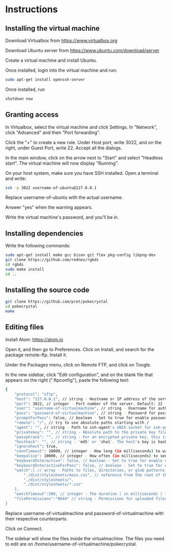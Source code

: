 # Instructions

## Installing the virtual machine

Download Virtualbox from https://www.virtualbox.org

Download Ubuntu server from https://www.ubuntu.com/download/server

Create a virtual machine and install Ubuntu.

Once installed, login into the virtual machine and run:

```bash
sudo apt-get install openssh-server
```

Once installed, run

```bash
shutdown now
```

## Granting access

In Virtualbox, select the virtual machine and click Settings. In "Network", click "Advanced" and then "Port forwarding".

Click the "+" to create a new rule. Under Host port, write 3022, and on the right, under Guest Port, write 22. Accept all the dialogs.

In the main window, click on the arrow next to "Start" and select "Headless start". The virtual machine will now display "Running".

On your host system, make sure you have SSH installed. Open a terminal and write:

```bash
ssh -p 3022 username-of-ubuntu@127.0.0.1
```

Replace username-of-ubuntu with the actual username.

Answer "yes" when the warning appears.

Write the virtual machine's password, and you'll be in.

## Installing dependencies

Write the following commands:

```bash
sudo apt-get install make gcc bison git flex pkg-config libpng-dev
git clone https://github.com/rednex/rgbds
cd rgbds
sudo make install
cd ..
```

## Installing the source code

```bash
git clone https://github.com/pret/pokecrystal
cd pokecrystal
make
```

## Editing files

Install Atom: https://atom.io

Open it, and then go to Preferences. Click on Install, and search for the package remote-ftp. Install it.

Under the Packages menu, click on Remote FTP, and click on Toogle.

In the new sidebar, click "Edit configuration", and on the blank file that appears on the right (".ftpconfig"), paste the following text:
```bash
{
    "protocol": "sftp",
    "host": "127.0.0.1", // string - Hostname or IP address of the server. Default: 'localhost'
    "port": 3022, // integer - Port number of the server. Default: 22
    "user": "username-of-virtualmachine", // string - Username for authentication. Default: (none)
    "pass": "password-of-virtualmachine", // string - Password for password-based user authentication. Default: (none)
    "promptForPass": false, // boolean - Set to true for enable password/passphrase dialog. This will prevent from using cleartext password/passphrase in this config. Default: false
    "remote": "/", // try to use absolute paths starting with /
    "agent": "", // string - Path to ssh-agent's UNIX socket for ssh-agent-based user authentication. Linux/Mac users can set "env" as a value to use env SSH_AUTH_SOCK variable. Windows users: set to 'pageant' for authenticating with Pageant or (actual) path to a cygwin "UNIX socket." Default: (none)
    "privatekey": "", // string - Absolute path to the private key file (in OpenSSH format). Default: (none)
    "passphrase": "", // string - For an encrypted private key, this is the passphrase used to decrypt it. Default: (none)
    "hosthash": "", // string - 'md5' or 'sha1'. The host's key is hashed using this method and passed to the hostVerifier function. Default: (none)
    "ignorehost": true,
    "connTimeout": 10000, // integer - How long (in milliseconds) to wait for the SSH handshake to complete. Default: 10000
    "keepalive": 10000, // integer - How often (in milliseconds) to send SSH-level keepalive packets to the server (in a similar way as OpenSSH's ServerAliveInterval config option). Set to 0 to disable. Default: 10000
    "keyboardInteractive": false, // boolean - Set to true for enable verifyCode dialog. Keyboard interaction authentication mechanism. For example using Google Authentication (Multi factor)
    "keyboardInteractiveForPass": false, // boolean - Set to true for enable keyboard interaction and use pass options for password. No open dialog.
    "watch":[ // array - Paths to files, directories, or glob patterns that are watched and when edited outside of the atom editor are uploaded. Default : []
        "./dist/stylesheets/main.css", // reference from the root of the project.
        "./dist/stylesheets/",
        "./dist/stylesheets/*.css"
    ],
    "watchTimeout":500, // integer - The duration ( in milliseconds ) from when the file was last changed for the upload to begin.
    "filePermissions":"0644" // string - Permissions for uploaded files. WARNING: if this option is set, previously set permissions on the remote are overwritten!
}
```

Replace username-of-virtualmachine and password-of-virtualmachine with their respective counterparts.

Click on Connect.

The sidebar will show the files inside the virtualmachine. The files you need to edit are on /home/username-of-virtualmachine/pokecrystal.
